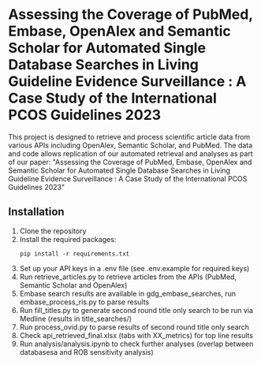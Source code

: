 # Assessing the Coverage of PubMed, Embase, OpenAlex and Semantic Scholar for Automated Single Database Searches in Living Guideline Evidence Surveillance : A Case Study of the International PCOS Guidelines 2023

This project is designed to retrieve and process scientific article data from various APIs including OpenAlex, Semantic Scholar, and PubMed. The data and code allows replication of our automated retrieval and analyses as part of our paper: "Assessing the Coverage of PubMed, Embase, OpenAlex and Semantic Scholar for Automated Single Database Searches in Living Guideline Evidence Surveillance : A Case Study of the International PCOS Guidelines 2023"

## Installation

1. Clone the repository
2. Install the required packages:
   ```
   pip install -r requirements.txt
   ```
3. Set up your API keys in a .env file (see .env.example for required keys)
4. Run retrieve_articles.py to retrieve articles from the APIs (PubMed, Semantic Scholar and OpenAlex)
6. Embase search results are available in gdg_embase_searches, run embase_process_ris.py to parse results
7. Run fill_titles.py to generate second round title only search to be run via Medline (results in title_searches/) 
8. Run process_ovid.py to parse results of second round title only search 
9. Check api_retrieved_final.xlsx (tabs with XX_metrics) for top line results 
10. Run analysis/analysis.ipynb to check further analyses (overlap between databasesa and ROB sensitivity analysis) 
